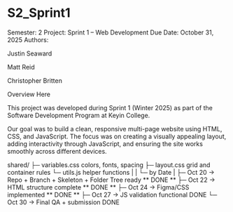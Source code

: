# S2_Sprint1

Semester: 2
Project: Sprint 1 – Web Development
Due Date: October 31, 2025
Authors:

Justin Seaward

Matt Reid

Christopher Britten

Overview Here

This project was developed during Sprint 1 (Winter 2025) as part of the Software Development Program at Keyin College.

Our goal was to build a clean, responsive multi-page website using HTML, CSS, and JavaScript.
The focus was on creating a visually appealing layout, adding interactivity through JavaScript, and ensuring the site works smoothly across different devices.

shared/
├─ variables.css colors, fonts, spacing
├─ layout.css grid and container rules
└─ utils.js helper functions
|
|
└─ by Date
|
├─ Oct 20 → Repo + Branch + Skeleton + Folder Tree ready ** DONE **
├─ Oct 22 → HTML structure complete ** DONE **
├─ Oct 24 → Figma/CSS implemented ** DONE **
├─ Oct 27 → JS validation functional DONE
└─ Oct 30 → Final QA + submission DONE
